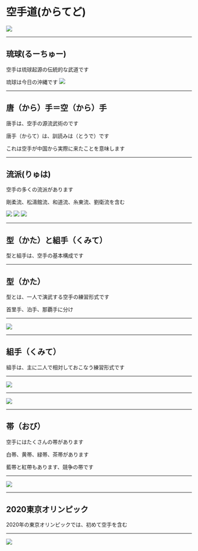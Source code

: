 # 空手道(からてど)

<img src="https://res.cloudinary.com/display97/image/upload/q_auto,fl_lossy,f_auto/v1362515922/25059.png">

---

## 琉球(るーちゅー)

空手は琉球起源の伝統的な武道です

琉球は今日の沖縄です
<img src="https://cdn2.ettoday.net/images/1399/d1399191.jpg">

---
## 唐（から）手＝空（から）手

唐手は、空手の源流武術のです

唐手（からて）は、訓読みは（とうで）です

これは空手が中国から実際に来たことを意味します

---
## 流派(りゅは)

空手の多くの流派があります

剛柔流、松濤館流、和道流、糸東流、劉衛流を含む

<img src="https://5.share.photo.xuite.net/gt_professional/1503be8/9844710/437375746_m.jpg">
<img src="https://encrypted-tbn0.gstatic.com/images?q=tbn:ANd9GcQ2FBnepaTxPBpgM7ToQSahrq7Hgb77XN4Y9Cv9TMmCEKSbSlUx">
<img src="https://5.share.photo.xuite.net/gt_professional/1503b6b/9844710/437382021_m.jpg">

---
## 型（かた）と組手（くみて）

型と組手は、空手の基本構成です

---
## 型（かた）

型とは、一人で演武する空手の練習形式です

首里手、泊手、那覇手に分け

---
<img src="http://the-martial-way.com/wp-content/uploads/2015/03/IFK-Kyokushin.jpg">

---
## 組手（くみて）
組手は、主に二人で相対しておこなう練習形式です

---
<img src="https://www.wkf.net/imagenes/noticias/041517_k1pl_rabat04.jpg">

---
<img src="https://drive.google.com/file/d/1NnfuSuIIC84oc3md_8NRn0Zf1gsVMzCN/view?usp=sharing">

---
## 帯（おび）

空手にはたくさんの帯があります

白帯、黄帯、緑帯、茶帯があります

藍帯と紅帶もあります、競争の帯です

---
<img src="https://cdn.shopify.com/s/files/1/0289/8745/products/BELTSCOLORS_70d451c1-4875-4f93-8fbf-659491dec9ab_1024x1024.jpg?v=1433887015">

---
## 2020東京オリンピック

2020年の東京オリンピックでは、初めて空手を含む

---
<img src="https://cdn-images-1.medium.com/max/960/1*QuIgQnRdvXFxv_RCpQWAiQ.jpeg">

